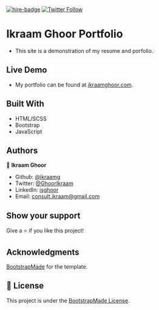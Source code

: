 [![hire-badge](https://img.shields.io/badge/Consult%20/%20Hire%20Ikraam-Click%20to%20Contact-brightgreen)](mailto:consult.ikraam@gmail.com) [![Twitter Follow](https://img.shields.io/twitter/follow/GhoorIkraam?label=Follow%20Ikraam%20on%20Twitter&style=social)](https://twitter.com/GhoorIkraam)

# Ikraam Ghoor Portfolio

- This site is a demonstration of my resume and porfolio.

## Live Demo

- My portfolio can be found at [ikraamghoor.com](https://ikraamghoor.com).

## Built With

- HTML/SCSS
- Bootstrap
- JavaScript

## Authors

👤 **Ikraam Ghoor**

- Github: [@ikraamg](https://github.com/ikraamg)
- Twitter: [@GhoorIkraam](https://twitter.com/GhoorIkraam)
- LinkedIn: [isghoor](https://linkedin.com/isghoor)
- Email: [consult.ikraam@gmail.com](mailto:consult.ikraam@gmail.com)

## Show your support

Give a ⭐️ if you like this project!

## Acknowledgments

[BootstrapMade](https://bootstrapmade.com/) for the template.

## 📝 License

This project is under the [BootstrapMade License](https://bootstrapmade.com/license/).
